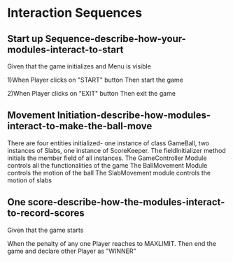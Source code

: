 # Interaction Sequences

## Start up Sequence-describe-how-your-modules-interact-to-start

Given that the game initializes and Menu is visible

1)When Player clicks on "START" button
    Then start the game

2)When Player clicks on "EXIT" button
    Then exit the game

## Movement Initiation-describe-how-modules-interact-to-make-the-ball-move

There are four entities initialized-
    one instance of class GameBall, two instances of Slabs, one instance of ScoreKeeper.
    The fieldInitializer method initials the member field of all instances.
The GameController Module controls all the functionalities of the game
The BallMovement Module controls the motion of the ball
The SlabMovement module controls the motion of slabs

## One score-describe-how-the-modules-interact-to-record-scores

Given that the game starts

When the penalty of any one Player reaches to MAXLIMIT.
Then end the game and declare other Player as "WINNER"
